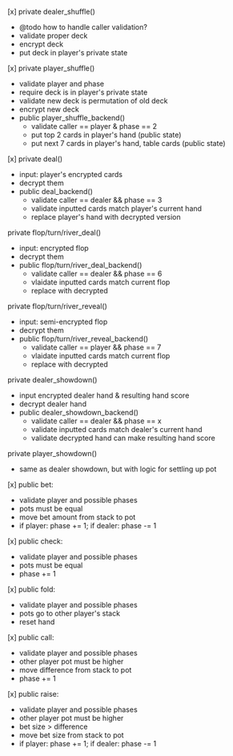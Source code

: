 [x] private dealer_shuffle()
- @todo how to handle caller validation?
- validate proper deck
- encrypt deck
- put deck in player's private state

[x] private player_shuffle()
- validate player and phase
- require deck is in player's private state
- validate new deck is permutation of old deck
- encrypt new deck
- public player_shuffle_backend()
    - validate caller == player & phase == 2
    - put top 2 cards in player's hand (public state)
    - put next 7 cards in player's hand, table cards (public state)

[x] private deal()
- input: player's encrypted cards
- decrypt them
- public deal_backend()
    - validate caller == dealer && phase == 3
    - validate inputted cards match player's current hand
    - replace player's hand with decrypted version

private flop/turn/river_deal()
- input: encrypted flop
- decrypt them
- public flop/turn/river_deal_backend()
    - validate caller == dealer && phase == 6
    - vlaidate inputted cards match current flop
    - replace with decrypted

private flop/turn/river_reveal()
- input: semi-encrypted flop
- decrypt them
- public flop/turn/river_reveal_backend()
    - validate caller == player && phase == 7
    - vlaidate inputted cards match current flop
    - replace with decrypted

private dealer_showdown()
- input encrypted dealer hand & resulting hand score
- decrypt dealer hand
- public dealer_showdown_backend()
    - validate caller == dealer && phase == x
    - validate inputted cards match dealer's current hand
    - validate decrypted hand can make resulting hand score

private player_showdown()
- same as dealer showdown, but with logic for settling up pot

[x] public bet:
- validate player and possible phases
- pots must be equal
- move bet amount from stack to pot
- if player: phase += 1; if dealer: phase -= 1

[x] public check:
- validate player and possible phases
- pots must be equal
- phase += 1

[x] public fold:
- validate player and possible phases
- pots go to other player's stack
- reset hand

[x] public call:
- validate player and possible phases
- other player pot must be higher
- move difference from stack to pot
- phase += 1

[x] public raise:
- validate player and possible phases
- other player pot must be higher
- bet size > difference
- move bet size from stack to pot
- if player: phase += 1; if dealer: phase -= 1
